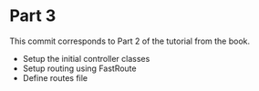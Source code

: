 # Part 3

This commit corresponds to Part 2 of the tutorial from the book.

- Setup the initial controller classes
- Setup routing using FastRoute
- Define routes file
